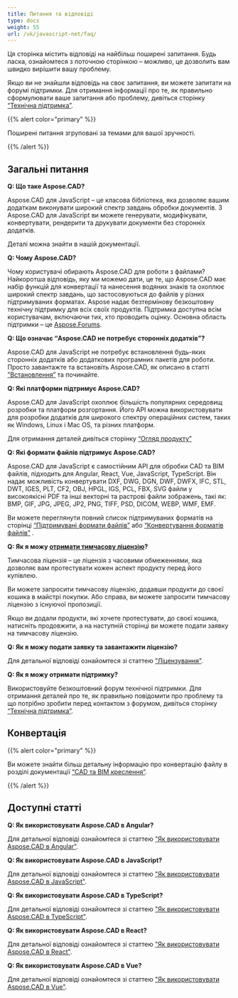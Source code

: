 ```yaml
---
title: Питання та відповіді
type: docs
weight: 55
url: /uk/javascript-net/faq/
---
```


Ця сторінка містить відповіді на найбільш поширені запитання. Будь ласка, ознайомтеся з поточною сторінкою – можливо, це дозволить вам швидко вирішити вашу проблему.

Якщо ви не знайшли відповідь на своє запитання, ви можете запитати на форумі підтримки. Для отримання інформації про те, як правильно сформулювати ваше запитання або проблему, дивіться сторінку [“Технічна підтримка”](/uk/cad/javascript-net/technical-support).

{{% alert color="primary" %}} 

Поширені питання згруповані за темами для вашої зручності.

{{% /alert %}}

## **Загальні питання**
**Q: Що таке Aspose.CAD?**

Aspose.CAD для JavaScript – це класова бібліотека, яка дозволяє вашим додаткам виконувати широкий спектр завдань обробки документів. З Aspose.CAD для JavaScript ви можете генерувати, модифікувати, конвертувати, рендерити та друкувати документи без сторонніх додатків.

Деталі можна знайти в нашій документації.

**Q: Чому Aspose.CAD?**

Чому користувачі обирають Aspose.CAD для роботи з файлами?
Найкоротша відповідь, яку ми можемо дати, це те, що Aspose.CAD має набір функцій для конвертації та нанесення водяних знаків та охоплює широкий спектр завдань, що застосовуються до файлів у різних підтримуваних форматах.
Aspose надає безтермінову безкоштовну технічну підтримку для всіх своїх продуктів.
Підтримка доступна всім користувачам, включаючи тих, хто проводить оцінку. Основна область підтримки – це [Aspose.Forums](https://forum.aspose.com/c/cad/19).

**Q: Що означає “Aspose.CAD не потребує сторонніх додатків”?**

Aspose.CAD для JavaScript не потребує встановлення будь-яких сторонніх додатків або додаткових програмних пакетів для роботи. Просто завантажте та встановіть Aspose.CAD, як описано в статті [”Встановлення”](/uk/cad/javascript-net/installation/) та починайте.

**Q: Які платформи підтримує Aspose.CAD?**

Aspose.CAD для JavaScript охоплює більшість популярних середовищ розробки та платформ розгортання. Його API можна використовувати для розробки додатків для широкого спектру операційних систем, таких як Windows, Linux і Mac OS, та різних платформ.

Для отримання деталей дивіться сторінку [“Огляд продукту”](/uk/cad/javascript-net/product-overview/) 

**Q: Які формати файлів підтримує Aspose.CAD?**

Aspose.CAD для JavaScript є самостійним API для обробки CAD та BIM файлів, підходить для Angular, React, Vue, JavaScript, TypeScript. 
Він надає можливість конвертувати DXF, DWG, DGN, DWF, DWFX, IFC, STL, DWT, IGES, PLT, CF2, OBJ, HPGL, IGS, PCL, FBX, SVG файли у високоякісні PDF та інші векторні та растрові файли зображень, такі як: BMP, GIF, JPG, JPEG, JP2, PNG, TIFF, PSD, DICOM, WEBP, WMF, EMF.

Ви можете переглянути повний список підтримуваних форматів на сторінці [“Підтримувані формати файлів”](/uk/cad/javascript-net/supported-file-formats/) або [“Конвертування форматів файлів”](/uk/cad/javascript-net/converting-file-formats/) .

**Q: Як я можу [отримати тимчасову ліцензію](https://purchase.aspose.com/temporary-license/)?**

Тимчасова ліцензія – це ліцензія з часовими обмеженнями, яка дозволяє вам протестувати кожен аспект продукту перед його купівлею.

Ви можете запросити тимчасову ліцензію, додавши продукти до своєї кошика в майстрі покупки. Або справа, ви можете запросити тимчасову ліцензію з існуючої пропозиції.

Якщо ви додали продукти, які хочете протестувати, до своєї кошика, натисніть продовжити, а на наступній сторінці ви можете подати заявку на тимчасову ліцензію.

**Q: Як я можу подати заявку та завантажити ліцензію?**

Для детальної відповіді ознайомтеся зі статтею ["Ліцензування"](/uk/cad/javascript-net/licensing/).

**Q: Як я можу отримати підтримку?**

Використовуйте безкоштовний форум технічної підтримки. Для отримання деталей про те, як правильно повідомити про проблему та що потрібно зробити перед контактом з форумом, дивіться сторінку [“Технічна підтримка”](/uk/cad/javascript-net/technical-support).

## **Конвертація**

{{% alert color="primary" %}} 

Ви можете знайти більш детальну інформацію про конвертацію файлу в розділі документації [“CAD та BIM креслення”](/uk/cad/javascript-net/cad-and-bim-drawings/).

{{% /alert %}}

## **Доступні статті**

**Q: Як використовувати Aspose.CAD в Angular?**

Для детальної відповіді ознайомтеся зі статтею ["Як використовувати Aspose.CAD в Angular"](/uk/cad/javascript-net/how-to-use-aspose-cad-in-angular/).

**Q: Як використовувати Aspose.CAD в JavaScript?**

Для детальної відповіді ознайомтеся зі статтею ["Як використовувати Aspose.CAD в JavaScript"](/uk/cad/javascript-net/how-to-run-aspose-cad-in-javascript/).

**Q: Як використовувати Aspose.CAD в TypeScript?**

Для детальної відповіді ознайомтеся зі статтею ["Як використовувати Aspose.CAD в TypeScript"](/uk/cad/javascript-net/how-to-use-aspose-cad-in-typescript/).

**Q: Як використовувати Aspose.CAD в React?**

Для детальної відповіді ознайомтеся зі статтею ["Як використовувати Aspose.CAD в React"](/uk/cad/javascript-net/how-to-use-aspose-cad-in-react/).

**Q: Як використовувати Aspose.CAD в Vue?**

Для детальної відповіді ознайомтеся зі статтею ["Як використовувати Aspose.CAD в Vue"](/uk/cad/javascript-net/how-to-use-aspose-cad-in-vue/).

